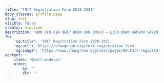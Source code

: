 ```yaml
---
title: 'TNTT Registration Form 2020-2021'
body_classes: profile-page
slug: tntt
visible: false
creator: hieuliem
description: 'ÐƠN XIN GIA NHẬP ĐOÀN ĐON BOSCÔ – LIÊN ĐOÀN ĐAMINH SAVIÔ 2020-2021'
fb:
    'og:title': 'TNTT Regitration Form 2020-2021'
    'og:url': 'https://chungnhan.org/tntt-registration-form'
    'og:image': 'https://www.chungnhan.org/user/pages/09.tntt-registration-form/veym.png'
content:
    items: '@self.modular'
    order:
        by: ''
        dir: ''
---
```


<script src="https://form.jotform.com/jsform/202027238090143"></script>